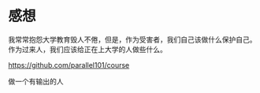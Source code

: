 # 感想
我常常抱怨大学教育毁人不倦，但是，作为受害者，我们自己该做什么保护自己。
作为过来人，我们应该给正在上大学的人做些什么。

https://github.com/parallel101/course

做一个有输出的人
